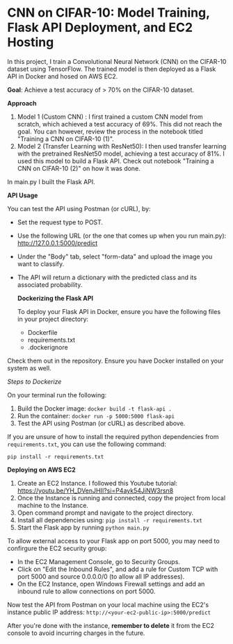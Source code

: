 # CNN on CIFAR-10: Model Training, Flask API Deployment, and EC2 Hosting

In this project, I train a Convolutional Neural Network (CNN) on the CIFAR-10 dataset using TensorFlow. The trained model is then deployed as a Flask API in Docker and hosed on AWS EC2.

**Goal**: Achieve a test accuracy of > 70% on the CIFAR-10 dataset.

**Approach**

1. Model 1 (Custom CNN) : I first trained a custom CNN model from scratch, which achieved a test accuracy of 69%. This did not reach the goal. You can however, review the process in the notebook titled "Training a CNN on CIFAR-10 (1)".
2. Model 2 (Transfer Learning with ResNet50): I then used transfer learning with the pretrained ResNet50 model, achieving a test accuracy of 81%. I used this model to build a Flask API. Check out notebook "Training a CNN on CIFAR-10 (2)" on how it was done.

In main.py I built the Flask API.

**API Usage**

You can test the API using Postman (or cURL), by:
* Set the request type to POST.
* Use the following URL (or the one that comes up when you run main.py): http://127.0.0.1:5000/predict
* Under the "Body" tab, select "form-data" and upload the image you want to classify.
* The API will return a dictionary with the predicted class and its associated probability.

  **Dockerizing the Flask API**

  To deploy your Flask API in Docker, ensure you have the following files in your project directory:
  * Dockerfile
  * requirements.txt
  * .dockerignore

 Check them out in the repository. Ensure you have Docker installed on your system as well.

 *Steps to Dockerize*
 
 On your terminal run the following:
 1. Build the Docker image: ```docker build -t flask-api .```
 2. Run the container: ```docker run -p 5000:5000 flask-api```
 3. Test the API using Postman (or cURL) as described above.

If you are unsure of how to install the required python dependencies from ```requirements.txt```, you can use the following command:

```pip install -r requirements.txt```

**Deploying on AWS EC2**

1. Create an EC2 Instance. I followed this Youtube tutorial: https://youtu.be/YH_DVenJHII?si=P4ayk54JiNW3rsn8
2. Once the Instance is running and connected, copy the project from local machine to the Instance.
3. Open command prompt and navigate to the project directory.
4. Install all dependencies using: ```pip install -r requirements.txt```
5. Start the Flask app by running ```python main.py```

To allow external access to your Flask app on port 5000, you may need to confirgure the EC2 security group:
* In the EC2 Management Console, go to Security Groups.
* Click on "Edit the Inbound Rules", and add a rule for Custom TCP with port 5000 and source 0.0.0.0/0 (to allow all IP addresses).
* On the EC2 Instance, open Windows Firewall settings and add an inbound rule to allow connections on port 5000.

Now test the API from Postman on your local machine using the EC2's instance public IP address: ```http://<your-ec2-public-ip>:5000/predict```

After you're done with the instance, **remember to delete** it from the EC2 console to avoid incurring charges in the future.


   
